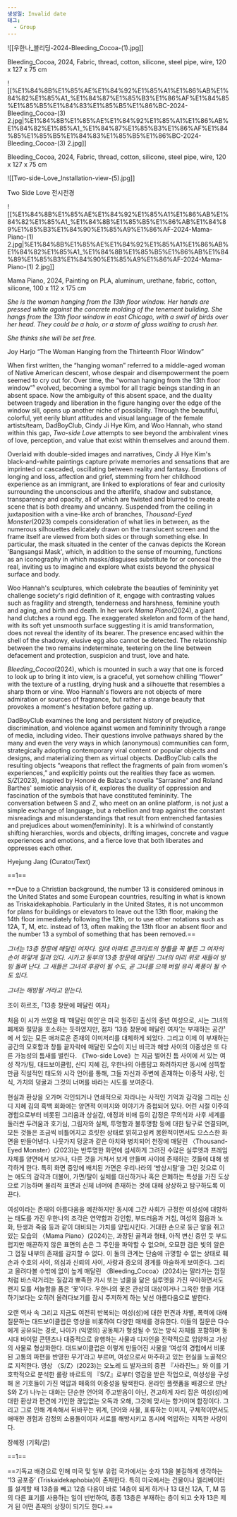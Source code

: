 ```yaml
---
생성일: Invalid date
태그:
  - Group
---
```

![[우한나_블리딩-2024-Bleeding_Cocoa-(1).jpg]]

Bleeding_Cocoa, 2024, Fabric, thread, cotton, silicone, steel pipe, wire, 120 x 127 x 75 cm

  

![[%E1%84%8B%E1%85%AE%E1%84%92%E1%85%A1%E1%86%AB%E1%84%82%E1%85%A1_%E1%84%87%E1%85%B3%E1%86%AF%E1%84%85%E1%85%B5%E1%84%83%E1%85%B5%E1%86%BC-2024-Bleeding_Cocoa-(3) 2.jpg|%E1%84%8B%E1%85%AE%E1%84%92%E1%85%A1%E1%86%AB%E1%84%82%E1%85%A1_%E1%84%87%E1%85%B3%E1%86%AF%E1%84%85%E1%85%B5%E1%84%83%E1%85%B5%E1%86%BC-2024-Bleeding_Cocoa-(3) 2.jpg]]

Bleeding_Cocoa, 2024, Fabric, thread, cotton, silicone, steel pipe, wire, 120 x 127 x 75 cm

![[Two-side-Love_Installation-view-(5).jpg]]

Two Side Love 전시전경

  

![[%E1%84%8B%E1%85%AE%E1%84%92%E1%85%A1%E1%86%AB%E1%84%82%E1%85%A1_%E1%84%8B%E1%85%B5%E1%86%AB%E1%84%89%E1%85%B3%E1%84%90%E1%85%A9%E1%86%AF-2024-Mama-Piano-(1) 2.jpg|%E1%84%8B%E1%85%AE%E1%84%92%E1%85%A1%E1%86%AB%E1%84%82%E1%85%A1_%E1%84%8B%E1%85%B5%E1%86%AB%E1%84%89%E1%85%B3%E1%84%90%E1%85%A9%E1%86%AF-2024-Mama-Piano-(1) 2.jpg]]

Mama Piano, 2024, Painting on PLA, aluminum, urethane, fabric, cotton, silicone, 100 x 112 x 175 cm

  

  

  

_She is the woman hanging from the 13th floor window. Her hands are pressed white against the concrete molding of the tenement building. She hangs from the 13th floor window in east Chicago, with a swirl of birds over her head. They could be a halo, or a storm of glass waiting to crush her._

_She thinks she will be set free._

Joy Harjo “The Woman Hanging from the Thirteenth Floor Window”

  

When first written, the “hanging woman” referred to a middle-aged woman of Native American descent, whose despair and disempowerment the poem seemed to cry out for. Over time, the “woman hanging from the 13th floor window”¹ evolved, becoming a symbol for all tragic beings standing in an absent space. Now the ambiguity of this absent space, and the duality between tragedy and liberation in the figure hanging over the edge of the window sill, opens up another niche of possibility. Through the beautiful, colorful, yet eerily blunt attitudes and visual language of the female artists/team, DadBoyClub, Cindy Ji Hye Kim, and Woo Hannah, who stand within this gap, _Two-side Love_ attempts to see beyond the ambivalent vines of love, perception, and value that exist within themselves and around them.

  

Overlaid with double-sided images and narratives, Cindy Ji Hye Kim's black-and-white paintings capture private memories and sensations that are imprinted or cascaded, oscillating between reality and fantasy. Emotions of longing and loss, affection and grief, stemming from her childhood experience as an immigrant, are linked to explorations of fear and curiosity surrounding the unconscious and the afterlife, shadow and substance, transparency and opacity, all of which are twisted and blurred to create a scene that is both dreamy and uncanny. Suspended from the ceiling in juxtaposition with a vine-like arch of branches, _Thousand-Eyed Monster_(2023) compels consideration of what lies in between, as the numerous silhouettes delicately drawn on the translucent screen and the frame itself are viewed from both sides or through something else. In particular, the mask situated in the center of the canvas depicts the Korean 'Bangsangsi Mask', which, in addition to the sense of mourning, functions as an iconography in which masks/disguises substitute for or conceal the real, inviting us to imagine and explore what exists beyond the physical surface and body.

  

Woo Hannah's sculptures, which celebrate the beauties of femininity yet challenge society's rigid definition of it, engage with contrasting values such as fragility and strength, tenderness and harshness, feminine youth and aging, and birth and death. In her work _Mama Piano_(2024), a giant hand clutches a round egg. The exaggerated skeleton and form of the hand, with its soft yet unsmooth surface suggesting it is amid transformation, does not reveal the identity of its bearer. The presence encased within the shell of the shadowy, elusive egg also cannot be detected. The relationship between the two remains indeterminate, teetering on the line between defacement and protection, suspicion and trust, love and hate.

  

_Bleeding_Cocoa_(2024), which is mounted in such a way that one is forced to look up to bring it into view, is a graceful, yet somehow chilling “flower” with the texture of a rustling, drying husk and a silhouette that resembles a sharp thorn or vine. Woo Hannah's flowers are not objects of mere admiration or sources of fragrance, but rather a strange beauty that provokes a moment's hesitation before gazing up.

  

DadBoyClub examines the long and persistent history of prejudice, discrimination, and violence against women and femininity through a range of media, including video. Their questions involve pathways shared by the many and even the very ways in which (anonymous) communities can form, strategically adopting contemporary viral content or popular objects and designs, and materializing them as virtual objects. DadBoyClub calls the resulting objects “weapons that reflect the fragments of pain from women's experiences,” and explicitly points out the realities they face as women. _S/Z_(2023), inspired by Honoré de Balzac's novella “Sarrasine” and Roland Barthes' semiotic analysis of it, explores the duality of oppression and fascination of the symbols that have constituted femininity. The conversation between S and Z, who meet on an online platform, is not just a simple exchange of language, but a rebellion and trap against the constant misreadings and misunderstandings that result from entrenched fantasies and prejudices about women(femininity). It is a whirlwind of constantly shifting hierarchies, words and objects, drifting images, concrete and vague experiences and emotions, and a fierce love that both liberates and oppresses each other.

  

Hyejung Jang (Curator/Text)

  

==1==

==Due to a Christian background, the number 13 is considered ominous in the United States and some European countries, resulting in what is known as Triskaidekaphobia. Particularly in the United States, it is not uncommon for plans for buildings or elevators to leave out the 13th floor, making the 14th floor immediately following the 12th, or to use other notations such as 12A, T, M, etc. instead of 13, often making the 13th floor an absent floor and the number 13 a symbol of something that has been removed.==

  

  

_그녀는 13층 창문에 매달린 여자다. 임대 아파트 콘크리트의 창틀을 꼭 붙든 그 여자의 손이 하얗게 질려 있다. 시카고 동부의 13층 창문에 매달린 그녀의 머리 위로 새들이 빙빙 돌며 난다. 그 새들은 그녀의 후광이 될 수도, 곧 그녀를 으깨 버릴 유리 폭풍이 될 수도 있다._

_그녀는 해방될 거라고 믿는다._

조이 하르조, ｢13층 창문에 매달린 여자｣

  

처음 이 시가 쓰였을 때 ‘매달린 여인’은 미국 원주민 출신의 중년 여성으로, 시는 그녀의 폐제와 절망을 호소하는 듯하였지만, 점차 ‘13층 창문에 매달린 여자’는 부재하는 공간¹에 서 있는 모든 애처로운 존재의 이미저리를 대체하게 되었다. 그리고 이제 이 부재하는 공간의 모호함과 창틀 끝자락에 매달린 모습이 지닌 비극과 해방 사이의 이중성은 또 다른 가능성의 틈새를 벌린다. 《Two-side Love》는 지금 벌어진 틈 사이에 서 있는 여성 작가/팀, 대드보이클럽, 신디 지혜 김, 우한나의 아름답고 화려하지만 동시에 섬뜩할 만큼 직설적인 태도와 시각 언어를 통해, 그들 자신과 주변에 존재하는 이중적 사랑, 인식, 가치의 덩굴과 그것의 너머를 바라는 시도를 보여준다.

  

현실과 환상을 오가며 각인되거나 연쇄적으로 자라나는 사적인 기억과 감각을 그리는 신디 지혜 김의 흑백 회화에는 양면적 이미지와 이야기가 중첩되어 있다. 어린 시절 이주의 경험으로부터 비롯된 그리움과 상실감, 애정과 비애 등의 감정은 무의식과 사후 세계를 둘러싼 두려움과 호기심, 그림자와 실체, 투명함과 불투명함 등에 대한 탐구로 연결되며, 모든 것들은 조금씩 비틀어지고 흐릿한 상태로 얽히고설켜 몽환적이면서도 으스스한 화면을 만들어낸다. 나뭇가지 덩굴과 같은 아치와 병치되어 천장에 매달린 〈Thousand-Eyed Monster〉(2023)는 반투명한 화면에 섬세하게 그려진 수많은 실루엣과 프레임 자체를 양면에서 보거나, 다른 것을 거쳐서 보게 만들며 사이에 존재하는 것들에 대해 생각하게 한다. 특히 화면 중앙에 배치된 가면은 우리나라의 ‘방상시탈’을 그린 것으로 이는 애도의 감각과 더불어, 가면/탈이 실체를 대신하거나 혹은 은폐하는 특성을 가진 도상으로 기능하며 물리적 표면과 신체 너머에 존재하는 것에 대해 상상하고 탐구하도록 이끈다.

  

여성이라는 존재의 아름다움을 예찬하지만 동시에 그간 사회가 규정한 여성성에 대항하는 태도를 가진 우한나의 조각은 연약함과 강인함, 부드러움과 거침, 여성의 젊음과 노화, 탄생과 죽음 등과 같이 대비되는 가치를 양립시킨다. 거대한 손으로 둥근 알을 쥐고 있는 모습의 〈Mama Piano〉(2024)는, 과장된 골격과 형태, 아직 변신 중인 듯 부드럽지만 매끈하지 않은 표면의 손은 그 주인을 파악할 수 없으며, 오묘한 검은 빛의 알은 그 껍질 내부의 존재를 감지할 수 없다. 이 둘의 관계는 단숨에 규명할 수 없는 상태로 훼손과 수호의 사이, 의심과 신뢰의 사이, 사랑과 증오의 경계를 아슬하게 보여준다. 그리고 올려다볼 수밖에 없이 높게 매달린 〈Bleeding_Cocoa〉(2024)는 말라가는 껍질처럼 바스락거리는 질감과 뾰족한 가시 또는 넝쿨을 닮은 실루엣을 가진 우아하면서도 왠지 모를 서늘함을 품은 ‘꽃’이다. 우한나의 꽃은 관상의 대상이거나 그윽한 향을 기대하기보다는 오히려 올려다보기를 잠시 주저하게 하는 낯선 아름다움으로 발한다.

  

오랜 역사 속 그리고 지금도 여전히 반복되는 여성(성)에 대한 편견과 차별, 폭력에 대해 질문하는 대드보이클럽은 영상을 비롯하여 다양한 매체를 경유한다. 이들의 질문은 다수에게 공유되는 경로, 나아가 (익명의) 공동체가 형성될 수 있는 방식 자체를 포함하며 동시대 바이럴 콘텐츠나 대중적으로 유행하는 사물과 디자인을 전략적으로 입양하고 가상의 사물로 형상화한다. 대드보이클럽은 이렇게 만들어진 사물을 ‘여성의 경험에서 비롯된 고통의 파편을 반영한 무기’라고 부르며, 여성으로서 마주하고 있는 현실을 노골적으로 지적한다. 영상 〈S/Z〉(2023)는 오노레 드 발자크의 중편 『사라진느』와 이를 기호학적으로 분석한 롤랑 바르트의 『S/Z』로부터 영감을 받은 작업으로, 여성성을 구성해 온 기호들이 가진 억압과 매혹의 이중성을 탐색한다. 온라인 플랫폼을 배경으로 만난 S와 Z가 나누는 대화는 단순한 언어의 주고받음이 아닌, 견고하게 자리 잡은 여성(성)에 대한 환상과 편견에 기인한 끊임없는 오독과 오해, 그것에 맞서는 항거이며 함정이다. 그리고 그로 인해 계속해서 뒤바꾸는 위계, 단어와 사물, 표류하는 이미지, 구체적이면서도 애매한 경험과 감정의 소용돌이이자 서로를 해방시키고 동시에 억압하는 지독한 사랑이다.

  

장혜정 (기획/글)

  

==1==

==기독교 배경으로 인해 미국 및 일부 유럽 국가에서는 숫자 13을 불길하게 생각하는 ‘13 공포증’ (Triskaidekaphobia)이 존재한다. 특히 미국에서는 건물이나 엘리베이터를 설계할 때 13층을 빼고 12층 다음이 바로 14층이 되게 하거나 13 대신 12A, T, M 등의 다른 표기를 사용하는 일이 빈번하여, 종종 13층은 부재하는 층이 되고 숫자 13은 제거 된 어떤 존재의 상징이 되기도 한다.==